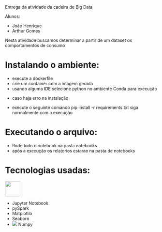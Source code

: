 Entrega da atividade da cadeira de Big Data

Alunos:
- João Henrique
- Arthur Gomes

Nesta atividade buscamos determinar a partir de um dataset os comportamentos de consumo

# Instalando o ambiente:

-  execute a dockerfile
-  crie um container com a imagem gerada
-  usando alguma IDE selecione python no ambiente Conda para execução
* caso haja erro na instalação
- execute o seguinte comando
  pip install -r requirements.txt
siga normalmente com a execução
# Executando o arquivo:

- Rode todo o notebook na pasta notebooks
- após a execução os relatorios estarao na pasta de notebooks
  
# Tecnologias usadas:
<img src= "https://github.com/Joaohenrique1987/Retail-Transactions/assets/86072531/11e64126-e4e5-4d0c-93b9-edb03d28bda0" height=50px 
width=50px>
- Jupyter Notebook
- pySpark
- Matplotlib
- Seaborn
- <img src="https://images.opencollective.com/numpy/68c08d3/logo/256.png"> Numpy
